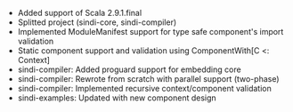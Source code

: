  * Added support of Scala 2.9.1.final
 * Splitted project (sindi-core, sindi-compiler)
 * Implemented ModuleManifest support for type safe component's import validation
 * Static component support and validation using ComponentWith[C <: Context]
 * sindi-compiler: Added proguard support for embedding core
 * sindi-compiler: Rewrote from scratch with parallel support (two-phase)
 * sindi-compiler: Implemented recursive context/component validation
 * sindi-examples: Updated with new component design

